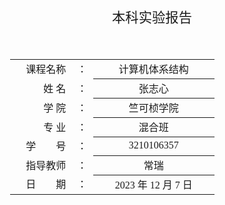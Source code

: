 <div class="cover" style="page-break-after:always;font-family:方正公文仿宋;width:90%;height:100%;border:none;margin: 30% auto;text-align:center;">
    <div style="width:60%;margin: 0 auto;height:0;padding-bottom:10%;">
        </br>
        <img src="/Users/pac/Documents/2023-f/ICS/Arch2023/ZJU-name.svg" alt="校名" style="width:100%;"/>
    </div>
    </br></br></br></br></br><br/>
    <span style="font-family:华文仿宋;text-align:center;font-size:16pt;margin: 10pt auto;line-height:30pt;">本科实验报告</span>
    </br>
    </br><br/>
    <table style="border:none;text-align:center;width:72%;font-family:仿宋;font-size:14px; margin-right:20%">
    <tbody style="font-family:方正公文仿宋;font-size:12pt;">
    	<tr style="font-weight:normal;"> 
    		<td style="width:20%;text-align:right;">课程名称</td>
    		<td style="width:2%">：</td> 
    		<td style="width:40%;font-weight:normal;border-bottom: 1px solid;text-align:center;font-family:华文仿宋"> 计算机体系结构</td>     </tr>
    	<tr style="font-weight:normal;"> 
    		<td style="width:20%;text-align:right;">姓    名</td>
    		<td style="width:2%">：</td> 
    		<td style="width:40%;font-weight:normal;border-bottom: 1px solid;text-align:center;font-family:华文仿宋"> 张志心</td>     </tr>
    	<tr style="font-weight:normal;"> 
    		<td style="width:20%;text-align:right;">学    院</td>
    		<td style="width:2%">：</td> 
    		<td style="width:40%;font-weight:normal;border-bottom: 1px solid;text-align:center;font-family:华文仿宋">竺可桢学院 </td>     </tr>
    	<tr style="font-weight:normal;"> 
    		<td style="width:20%;text-align:right;">专    业</td>
    		<td style="width:2%">：</td> 
    		<td style="width:40%;font-weight:normal;border-bottom: 1px solid;text-align:center;font-family:华文仿宋"> 混合班</td>     </tr>
    	<tr style="font-weight:normal;"> 
    		<td style="width:20%;text-align:right;">学　　号</td>
    		<td style="width:2%">：</td> 
    		<td style="width:40%;font-weight:normal;border-bottom: 1px solid;text-align:center;font-family:华文仿宋">3210106357 </td>     </tr>
    	<tr style="font-weight:normal;"> 
    		<td style="width:20%;text-align:right;">指导教师</td>
    		<td style="width:%">：</td> 
    		<td style="width:40%;font-weight:normal;border-bottom: 1px solid;text-align:center;font-family:华文仿宋"> 常瑞</td>     </tr>
    	<tr style="font-weight:normal;"> 
    		<td style="width:20%;text-align:right;">日　　期</td>
    		<td style="width:2%">：</td> 
    		<td style="width:40%;font-weight:normal;border-bottom: 1px solid;text-align:center;font-family:华文仿宋">2023 年 12 月 7 日</td>     </tr>
    </tbody>              
    </table>
</div>






# 浙江大学实验报告

<div style="font-family:方正公文仿宋;width:100%;height:100%;border:none;margin: 0 auto;text-align:center;">
<br/>
    <div style="font-family:方正公文仿宋;font-size:12pt;text-align:center;margin-left:5%">
        <p>课程名称：&nbsp;<u>&nbsp;&nbsp;&nbsp;&nbsp;&nbsp;&nbsp;&nbsp;计算机体系结构&nbsp;&nbsp;&nbsp;&nbsp;&nbsp;&nbsp;</u>&nbsp;&nbsp;实验类型：&nbsp;<u>&nbsp;&nbsp;综合&nbsp;&nbsp;</u></p>
 <p>实验项目名称：&nbsp;<u>&nbsp;&nbsp;&nbsp;&nbsp;&nbsp;&nbsp;&nbsp;&nbsp;&nbsp;实验2 - 流水线异常和中断设计&nbsp;&nbsp;&nbsp;&nbsp;&nbsp;&nbsp;&nbsp;&nbsp;&nbsp;&nbsp;&nbsp;&nbsp;&nbsp;</u></p>
        <p>学生姓名：&nbsp;<u>&nbsp;&nbsp;张志心&nbsp;&nbsp;</u>&nbsp;专业：&nbsp;<u>&nbsp;计算机科学与技术&nbsp;</u>&nbsp;学号：&nbsp;<u>&nbsp;3210106357&nbsp;</u></p>
        <p>同组学生姓名：&nbsp;<u>&nbsp;无&nbsp;</u>&nbsp;指导教师：&nbsp;<u>&nbsp;常瑞&nbsp;</u>&nbsp;助教：&nbsp;<u>&nbsp;邱明冉&nbsp;</u></p>
        <p>实验地点：&nbsp;<u>&nbsp;曹光彪西301&nbsp;</u>&nbsp;实验日期：&nbsp;<u>&nbsp;2023&nbsp;</u>年<u>&nbsp;12&nbsp;</u>月<u>&nbsp;7&nbsp;</u>日</p>
    </div>
</div>




## 实验目的

-   了解分支预测原理

-   实现以 BHT 和 BTB 为基础的动态分支预测

## 实验环境

-   **HDL**：Verilog、SystemVerilog

-   **IDE**：Vivado

-   **开发板**：NEXYS A7（XC7A100TCSG324）

## 实验要求

1.  实现用 BTB 和 BHT 做动态分支预测

2.  通过仿真测试和上板验证
3.  验收要求指出使用了 BTB 和 BHT 的跳转指令位置，展示 PC 的变化
4.  报告要求给出跳转预测成功和失败的分析

## 实验步骤

+ BHT / BTB 部分

  ```systemverilog
  `ifndef WIDE
    `define WIDE(len) [len-1:0]
  `endif
  module bp_unit (
    input rst,
    input clk,
    input wen,
    input `WIDE(12) pc_w,
    input `WIDE(12) pc_r,
    input `WIDE(32) addr_in,
    output `WIDE(32) addr_out,
    input taken_w,
    output taken_r
  );
  
    reg `WIDE((2**12)) `WIDE(32) btb;
    reg `WIDE((2**12)) `WIDE(2) bht;
    
    wire nouse;
    assign {taken_r, nouse} = bht[pc_r];
    // assign taken_r = 1'b0;
  
    wire [1:0] watch = bht[12'h220];
  
    assign addr_out = btb[pc_r];
    integer i;
    always @(posedge clk, posedge rst) begin
      if (rst) begin
        for (i = 0; i < 2**12; i = i + 1) begin
          bht[i] <= 2'b01;
          btb[i] <= 32'b0;
        end
      end else if (wen) begin
        if (taken_w) begin
          btb[pc_w] <= addr_in;
        end
        if (taken_w) begin
          if (bht[pc_w] != 2'b11)
            bht[pc_w] <= bht[pc_w] + 1;
        end else begin
          if (bht[pc_w] != 2'b00)
            bht[pc_w] <= bht[pc_w] - 1;
        end
      end
    end
  
    
  endmodule
  ```

+ 在 `RV32core.v` 中加入 `bp_unit` 模块

  ```systemverilog
  bp_unit bp_unit_0 (
          .clk(clk),
          .rst(rst),
          .pc_r(PC_IF[11:0]),
          .pc_w(PC_ID[11:0]),
          .addr_in(jump_PC_ID),
          .wen((~isFlushed_ID) & (~is_stalled)),
          // .wen(1'b1),
          .taken_r(bp_PC_redirect),
          .taken_w(Branch_ctrl),
          .addr_out(bp_addr_out)
      );
  ```

  

## 验证

### 仿真验证

![image-20231207191351403](/Users/pac/Documents/2023-f/ICS/Arch2023/lab3/assets/image-20231207191351403.png)

![image-20231207191242646](/Users/pac/Documents/2023-f/ICS/Arch2023/lab3/assets/image-20231207191242646.png)

![image-20231207191252605](/Users/pac/Documents/2023-f/ICS/Arch2023/lab3/assets/image-20231207191252605.png)

![image-20231207191306272](/Users/pac/Documents/2023-f/ICS/Arch2023/lab3/assets/image-20231207191306272.png)

### 上板验证

![image-20231207191341512](/Users/pac/Documents/2023-f/ICS/Arch2023/lab3/assets/image-20231207191341512.png)

## 思考题

1. 加了分支预测后，仿真跑测试程序，较没加的时候快了多少？

   > 没有加分支预测的时候大概测试程序需要跑 45 us，加上分支预测之后，测试程序需要跑 42.7 us，快了 2.3 us。
   >
   > ![image-20231207191213799](/Users/pac/Documents/2023-f/ICS/Arch2023/lab3/assets/image-20231207191213799.png)

2. 在正确实现BTB和BHT的情况下，有没有可能会出现 BHT 预测分支发生跳转，也就是 branch taken，但是 BTB 中查不到目标跳转地址，为什么？

   > 有可能。
   >
   > 一个原因是 BHT 对于该 PC 值的初始预测值就是“跳转”，此时由于之前并没有发生过跳转，所以没有办法在 BTB 中查到目标跳转地址。
   >
   > 也有可能是发生了异常，导致 BTB 中目标地址并没有正确写入，或者 BHT 的预测出现了错误。
   >
   > 否则，若 BHT 预测值从“不跳转”变成“跳转”，则至少发生过一次跳转，此时 BTB 中就会写入目标跳转地址。不可能会出现上述情况。

3. 前面介绍的 BHT 和 BTB 都是基于内容检索，即通过将当前PC和表中存储的PC比较来确定分支信息存储于哪一表项。这种设计很像一个全相联的 cache，硬件逻辑实际上会比较复杂，那么能否参考直接映射或组相联的 cache 来简化 BHT/BTB 的存储和检索逻辑？请**简述**你的思路。

   > 有可能。
   >
   > 在本次实验中，我就是参考了直接映射的方法来编写 BHT/BTB 的存储和检索逻辑。我使用了 PC 值的低 12 位作为该 PC 的索引值，并将跳转预测值和目标跳转地址写入对应索引值的 BHT 和 BTB 寄存器中。
   >
   > 该方法避免了编写较为复杂的数据结构来保存 BHT 和 BTB 数据。但是该方法容易发生索引冲突，导致预测失败的概率提升。
